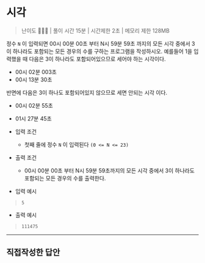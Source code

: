 # 시각

> 난이도 🧡🤍🤍 | 풀이 시간 15분 | 시간제한 2초 | 메모리 제한 128MB

정수 `N` 이 입력되면 00시 00분 00초 부터 N시 59분 59초 까지의 모든 시각 중에서 3이 하나라도 포함되는 모든 경우의 수를 구하는 프로그램을 작성하시오. 예를들어 1을 입력했을 때 다음은 3이 하나라도 포함되어있으므로 세어야 하는 시각이다.

* 00시 02분 003초
* 00시 13분 30초

반면에 다음은 3이 하나도 포함되어있지 않으므로 세면 안되는 시각 이다.

* 00시 02분 55초
* 01시 27분 45초

* 입력 조건
  * 첫째 줄에 정수 `N` 이 입력된다 `(0 <= N <= 23)`
* 출력 조건
  * 00시 00분 00초 부터 N시 59분 59초까지의 모든 시각 중에서 3이 하나라도 포함되는 모든 경우의 수를 출력한다.
* 입력 예시
> ```
> 5
> ```
* 출력 예시
> 
> ```
> 111475
> ```

-----

## 직접작성한 답안

``` python

```